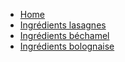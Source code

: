 <!-- docs/_sidebar.md -->
- [Home](/)
- [Ingrédients lasagnes](/Recettes/Ingredients/ingredients_lasagnes.md)
- [Ingrédients béchamel](/Recettes/Ingredients/ingredients_bechamel.md)
- [Ingrédients bolognaise](/Recettes/Ingredients/ingredients_bolognaise.md)
